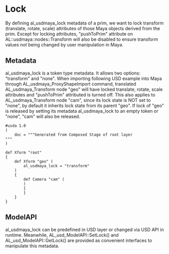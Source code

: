 # Lock

By defining al_usdmaya_lock metadata of a prim, we want to lock transform (translate, rotate, scale) attributes of those Maya objects derived from the prim. Except for locking attributes, "pushToPrim" attribute on AL::usdmaya::nodes::Transform will also be disabled to ensure transform values not being changed by user manipulation in Maya.

## Metadata
al_usdmaya_lock is a token type metadata. It allows two options: "transform" and "none". When importing following USD example into Maya through AL_usdmaya_ProxyShapeImport command, translated AL_usdmaya_Transform node "geo" will have locked translate, rotate, scale attributes and "pushToPrim" attributed is turned off. This also applies to AL_usdmaya_Transform node "cam", since its lock state is NOT set to "none", by default it inherits lock state from its parent "geo". If lock of "geo" is released by setting its metadata al_usdmaya_lock to an empty token or "none", "cam" will also be released.

```
#usda 1.0
(
    doc = """Generated from Composed Stage of root layer 
"""
)

def Xform "root"
{
    def Xform "geo" (
        al_usdmaya_lock = "transform"
    )
    {
        def Camera "cam" (
        )
        {
        }
    }
}
```

## ModelAPI

al_usdmaya_lock can be predefined in USD layer or changed via USD API in runtime. Meanwhile, AL_usd_ModelAPI::SetLock() and AL_usd_ModelAPI::GetLock() are provided as convenient interfaces to manipulate this metadata.